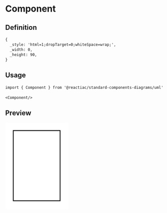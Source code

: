 # Component

## Definition

```
{
  _style: 'html=1;dropTarget=0;whiteSpace=wrap;',
  _width: 0,
  _height: 90,
}
```

## Usage

```
import { Component } from '@reactiac/standard-components-diagrams/uml'

<Component/>
```

## Preview

<img src="./component.png" width="200"/>

